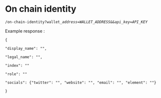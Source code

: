 # On chain identity

`/on-chain-identity?wallet_`_`address=WALLET_ADDRESS&&api_key=API_KEY`_



Example response :

`{`

`"display_name": "",`

`"legal_name": "",`

`"index": ""`

`"role": ""`

`"socials": {"twitter": "", "website": "", "email": "", "element": ""}`

`}`
